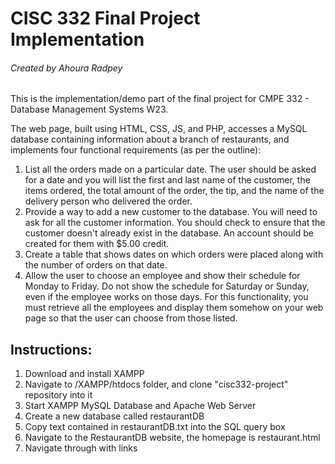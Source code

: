 # CISC 332 Final Project Implementation
###### Created by Ahoura Radpey
This is the implementation/demo part of the final  project for CMPE 332 - Database Management Systems W23.

The web page, built using HTML, CSS, JS, and PHP, accesses a MySQL database containing information about a branch of restaurants, and implements four functional requirements (as per the outline):

1. List all the orders made on a particular date.  The user should be asked for a  date and you will list the first and last name of the customer, the items ordered, the total amount of the order, the tip, and the name of the delivery person who delivered the order.
2. Provide a way to add a new customer to the database.  You will need to ask for all the customer information.  You should check to ensure that the customer doesn't already exist in the database.  An account should be created for them with $5.00 credit.
3. Create a table that shows dates on which orders were placed along with the number of orders on that date.
4. Allow the user to choose an employee and show their schedule for Monday to Friday.  Do not show the schedule for Saturday or Sunday, even if the employee works on those days.  For this functionality, you must retrieve all the employees and display them somehow on your web page so that the user can choose from those listed.

## Instructions:

1. Download and install XAMPP
2. Navigate to /XAMPP/htdocs folder, and clone "cisc332-project" repository into it
3. Start XAMPP MySQL Database and Apache Web Server
4. Create a new database called restaurantDB
5. Copy text contained in restaurantDB.txt into the SQL query box
6. Navigate to the RestaurantDB website, the homepage is restaurant.html
7. Navigate through with links
